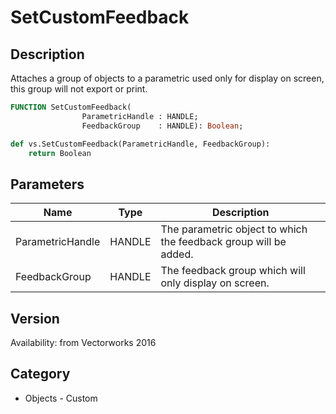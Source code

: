 # SetCustomFeedback

## Description
Attaches a group of objects to a parametric used only for display on screen, this group will not export or print.

```pascal
FUNCTION SetCustomFeedback(
				ParametricHandle : HANDLE;
				FeedbackGroup    : HANDLE): Boolean;
```

```python
def vs.SetCustomFeedback(ParametricHandle, FeedbackGroup):
    return Boolean
```

## Parameters
|Name|Type|Description|
|---|---|---|
|ParametricHandle|HANDLE|The parametric object to which the feedback group will be added.|
|FeedbackGroup|HANDLE|The feedback group which will only display on screen.|

## Version
Availability: from Vectorworks 2016

## Category
* Objects - Custom

